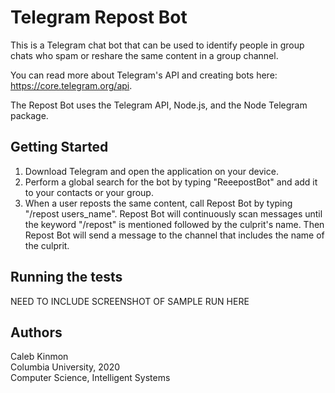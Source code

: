 # Telegram Repost Bot

This is a Telegram chat bot that can be used to identify people in group chats who spam or reshare the same content in a group channel. 

You can read more about Telegram's API and creating bots here: https://core.telegram.org/api.

The Repost Bot uses the Telegram API, Node.js, and the Node Telegram package.

## Getting Started

1. Download Telegram and open the application on your device. 
2. Perform a global search for the bot by typing "ReeepostBot" and add it to your contacts or your group.
3. When a user reposts the same content, call Repost Bot by typing "/repost users_name". Repost Bot will continuously scan messages until the keyword "/repost" is mentioned followed by the culprit's name. Then Repost Bot will send a message to the channel that includes the name of the culprit.

## Running the tests

NEED TO INCLUDE SCREENSHOT OF SAMPLE RUN HERE

## Authors

Caleb Kinmon  
Columbia University, 2020  
Computer Science, Intelligent Systems
